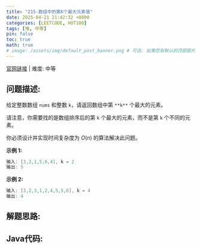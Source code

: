 ```yaml
---
title: "215-数组中的第K个最大元素值"
date: 2025-04-21 21:42:32 +0800
categories: [LEETCODE, HOT100]
tags: [堆, 中等]
pin: false
toc: true
math: true
# image: /assets/img/default_post_banner.png # 可选: 如果您有默认的顶部图片，取消注释并修改路径
---
```


[官网链接](https://leetcode.cn/problems/kth-largest-element-in-an-array/) \| 难度: 中等

## 问题描述: 

给定整数数组 `nums` 和整数 `k`，请返回数组中第 `**k**` 个最大的元素。

请注意，你需要找的是数组排序后的第 `k` 个最大的元素，而不是第 `k` 个不同的元素。

你必须设计并实现时间复杂度为 $O(n)$ 的算法解决此问题。

 **示例 1:**

```java
输入: [3,2,1,5,6,4], k = 2
输出: 5
```

**示例 2:**

```java
输入: [3,2,3,1,2,4,5,5,6], k = 4
输出: 4
```

## 解题思路: 



## Java代码: 
